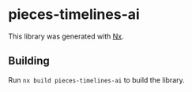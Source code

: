 # pieces-timelines-ai

This library was generated with [Nx](https://nx.dev).

## Building

Run `nx build pieces-timelines-ai` to build the library.

